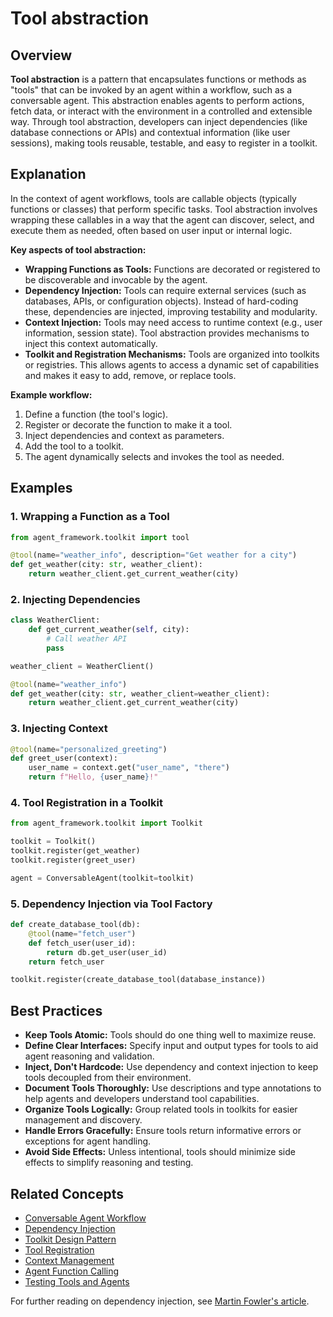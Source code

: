 # Tool abstraction

## Overview

**Tool abstraction** is a pattern that encapsulates functions or methods as "tools" that can be invoked by an agent within a workflow, such as a conversable agent. This abstraction enables agents to perform actions, fetch data, or interact with the environment in a controlled and extensible way. Through tool abstraction, developers can inject dependencies (like database connections or APIs) and contextual information (like user sessions), making tools reusable, testable, and easy to register in a toolkit.

## Explanation

In the context of agent workflows, tools are callable objects (typically functions or classes) that perform specific tasks. Tool abstraction involves wrapping these callables in a way that the agent can discover, select, and execute them as needed, often based on user input or internal logic.

**Key aspects of tool abstraction:**

- **Wrapping Functions as Tools:** Functions are decorated or registered to be discoverable and invocable by the agent.
- **Dependency Injection:** Tools can require external services (such as databases, APIs, or configuration objects). Instead of hard-coding these, dependencies are injected, improving testability and modularity.
- **Context Injection:** Tools may need access to runtime context (e.g., user information, session state). Tool abstraction provides mechanisms to inject this context automatically.
- **Toolkit and Registration Mechanisms:** Tools are organized into toolkits or registries. This allows agents to access a dynamic set of capabilities and makes it easy to add, remove, or replace tools.

**Example workflow:**
1. Define a function (the tool's logic).
2. Register or decorate the function to make it a tool.
3. Inject dependencies and context as parameters.
4. Add the tool to a toolkit.
5. The agent dynamically selects and invokes the tool as needed.

## Examples

### 1. Wrapping a Function as a Tool

```python
from agent_framework.toolkit import tool

@tool(name="weather_info", description="Get weather for a city")
def get_weather(city: str, weather_client):
    return weather_client.get_current_weather(city)
```

### 2. Injecting Dependencies

```python
class WeatherClient:
    def get_current_weather(self, city):
        # Call weather API
        pass

weather_client = WeatherClient()

@tool(name="weather_info")
def get_weather(city: str, weather_client=weather_client):
    return weather_client.get_current_weather(city)
```

### 3. Injecting Context

```python
@tool(name="personalized_greeting")
def greet_user(context):
    user_name = context.get("user_name", "there")
    return f"Hello, {user_name}!"
```

### 4. Tool Registration in a Toolkit

```python
from agent_framework.toolkit import Toolkit

toolkit = Toolkit()
toolkit.register(get_weather)
toolkit.register(greet_user)

agent = ConversableAgent(toolkit=toolkit)
```

### 5. Dependency Injection via Tool Factory

```python
def create_database_tool(db):
    @tool(name="fetch_user")
    def fetch_user(user_id):
        return db.get_user(user_id)
    return fetch_user

toolkit.register(create_database_tool(database_instance))
```

## Best Practices

- **Keep Tools Atomic:** Tools should do one thing well to maximize reuse.
- **Define Clear Interfaces:** Specify input and output types for tools to aid agent reasoning and validation.
- **Inject, Don't Hardcode:** Use dependency and context injection to keep tools decoupled from their environment.
- **Document Tools Thoroughly:** Use descriptions and type annotations to help agents and developers understand tool capabilities.
- **Organize Tools Logically:** Group related tools in toolkits for easier management and discovery.
- **Handle Errors Gracefully:** Ensure tools return informative errors or exceptions for agent handling.
- **Avoid Side Effects:** Unless intentional, tools should minimize side effects to simplify reasoning and testing.

## Related Concepts

- [Conversable Agent Workflow](./Conversable-Agent-Workflow.html)
- [Dependency Injection](https://en.wikipedia.org/wiki/Dependency_injection)
- [Toolkit Design Pattern](https://en.wikipedia.org/wiki/Toolkit_(software))
- [Tool Registration](./Tool-Registration.html)
- [Context Management](./Context-Management.html)
- [Agent Function Calling](./Agent-Function-Calling.html)
- [Testing Tools and Agents](./Agent-Testing.html)

For further reading on dependency injection, see [Martin Fowler's article](https://martinfowler.com/articles/injection.html).